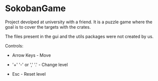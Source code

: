 # SokobanGame
Project devolped at university with a friend. It is a puzzle game where the goal is to cover the targets with the crates.

The files present in the gui and the utils packages were not created by us.



Controls:

- Arrow Keys - Move

- '+' '-' or ',' '.' - Change level

- Esc - Reset level